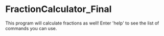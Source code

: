 # FractionCalculator_Final

This program will calculate fractions as well!
Enter 'help' to see the list of commands you can use.
